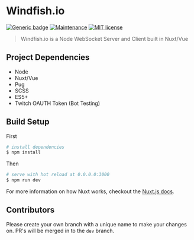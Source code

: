 # Windfish.io

[![Generic badge](https://img.shields.io/badge/Made_with_Vue-2.0-green.svg)](https://shields.io/)
[![Maintenance](https://img.shields.io/badge/Maintained-Yes-green.svg)](https://GitHub.com/ericlakatos/windfish-app/graphs/commit-activity)
[![MIT license](https://img.shields.io/badge/License-MIT-blue.svg)](https://github.com/ericlakatos/windfish-app/blob/master/LICENSE.md)

> Windfish.io is a Node WebSocket Server and Client built in Nuxt/Vue

## Project Dependencies

*   Node
*   Nuxt/Vue
*   Pug
*   SCSS
*   ES5+
*   Twitch OAUTH Token (Bot Testing)

## Build Setup

First

```bash
# install dependencies
$ npm install
```

Then

```bash
# serve with hot reload at 0.0.0.0:3000
$ npm run dev
```

For more information on how Nuxt works, checkout the [Nuxt.js docs](https://github.com/nuxt/nuxt.js).

## Contributors

Please create your own branch with a unique name to make your changes on. PR's will be merged in to the `dev` branch.
